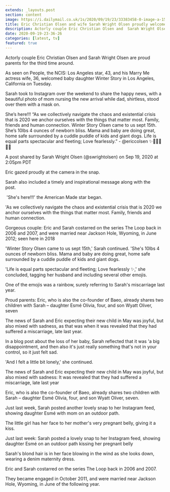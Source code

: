 ```yaml
---
extends: _layouts.post
section: content
image: https://i.dailymail.co.uk/1s/2020/09/19/23/33383458-0-image-a-15_1600553920397.jpg 
title: Eric Christian Olsen and wife Sarah Wright Olsen proudly welcome their third baby Winter Story 
description: Actorly couple Eric Christian Olsen and  Sarah Wright Olsen are proud parents for the third time around. They welcomed baby daughter Winter Story in Los Angeles on Tuesday. 
date: 2020-09-19-23-36-26 
categories: [latest, tv] 
featured: true 
--- 
```

Actorly couple Eric Christian Olsen and Sarah Wright Olsen are proud parents for the third time around.

As seen on People, the NCIS: Los Angeles star, 43, and his Marry Me actress wife, 36, welcomed baby daughter Winter Story in Los Angeles, California on Tuesday.

Sarah took to Instagram over the weekend to share the happy news, with a beautiful photo of mom nursing the new arrival while dad, shirtless, stood over them with a mask on. 

 She’s here!!! “As we collectively navigate the chaos and existential crisis that is 2020 we anchor ourselves with the things that matter most. Family, friends and human connection. Winter Story Olsen came to us sept 15th. She’s 10lbs 4 ounces of newborn bliss. Mama and baby are doing great, home safe surrounded by a cuddle puddle of kids and giant dogs. Life is equal parts spectacular and fleeting; Love fearlessly.” - @ericcolsen ✨🌙🌈💫🙌🏻

A post shared by  Sarah Wright Olsen (@swrightolsen) on Sep 19, 2020 at 2:05pm PDT

Eric gazed proudly at the camera in the snap.

Sarah also included a timely and inspirational message along with the post.   

 'She's here!!!' the American Made star began. 

'As we collectively navigate the chaos and existential crisis that is 2020 we anchor ourselves with the things that matter most. Family, friends and human connection. 

Gorgeous couple: Eric and Sarah costarred on the series The Loop back in 2006 and 2007, and were married near Jackson Hole, Wyoming, in June 2012; seen here in 2018

'Winter Story Olsen came to us sept 15th,' Sarah continued. 'She's 10lbs 4 ounces of newborn bliss. Mama and baby are doing great, home safe surrounded by a cuddle puddle of kids and giant dogs.

'Life is equal parts spectacular and fleeting; Love fearlessly ✨,' she concluded, tagging her husband and including several other emojis. 

One of the emojis was a rainbow, surely referring to Sarah's miscarriage last year. 

Proud parents: Eric, who is also the co-founder of Baeo, already shares two children with Sarah – daughter Esmé Olivia, four, and son Wyatt Oliver, seven

The news of Sarah and Eric expecting their new child in May was joyful, but also mixed with sadness, as that was when it was revealed that they had suffered a miscarriage, late last year.

In a blog post about the loss of her baby, Sarah reflected that it was 'a big disappointment, and then also it's just really something that's not in your control, so it just felt sad. 

'And I felt a little bit lonely,' she continued. 

The news of Sarah and Eric expecting their new child in May was joyful, but also mixed with sadness: It was revealed that they had suffered a miscarriage, late last year

Eric, who is also the co-founder of Baeo, already shares two children with Sarah – daughter Esmé Olivia, four, and son Wyatt Oliver, seven. 

Just last week, Sarah posted another lovely snap to her Instagram feed, showing daughter Esmé with mom on an outdoor path. 

The little girl has her face to her mother's very pregnant belly, giving it a kiss. 

Just last week: Sarah posted a lovely snap to her Instagram feed, showing daughter Esmé on an outdoor path kissing her pregnant belly

Sarah's blond hair is in her face blowing in the wind as she looks down, wearing a denim maternity dress.   

Eric and Sarah costarred on the series The Loop back in 2006 and 2007.

They became engaged in October 2011, and were married near Jackson Hole, Wyoming, in June of the following year.  

